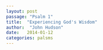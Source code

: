 ```yaml
---
layout: post
passage: "Psalm 1"
title:  "Experiencing God's Wisdom"
author:  "John Hudson"
date:   2014-01-12
categories: palsms
---
```



